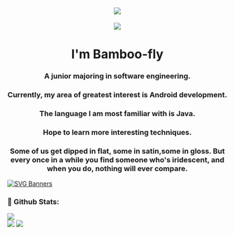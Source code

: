 <h1 align="center"> <a href="https://sunguoqi.com/"> <img src="https://readme-typing-svg.herokuapp.com/?lines=春风微起，波微生。弦亦发，酒亦倾。;故芳袖动，芬叶披。两相思，两不知。&center=true&size=27"> </a> </h1>

<div align="center"> <img src="https://activity-graph.herokuapp.com/graph?username=Bamboo-fly&theme=react-dark" /> </div>

<h1 align="center">I'm Bamboo-fly</h1>
<h3 align="center">A junior majoring in software engineering.</h3>
<h3 align="center">Currently, my area of greatest interest is Android development.</h3>
<h3 align="center">The language I am most familiar with is Java.</h3>
<h3 align="center">Hope to learn more interesting techniques.</h3>
<h3 align="center">Some of us get dipped in flat, some in satin,some in gloss. But every once in a while you find someone who's iridescent, and when you do, nothing will ever compare.</h3>

[![SVG Banners](https://svg-banners.vercel.app/api?type=origin&text1=Iridescent🙉&width=100&height=40)](https://github.com/Akshay090/svg-banners)

### 🌈 Github Stats:
<a href="https://count.getloli.com"><img align="center" src="https://count.getloli.com/get/@Bamboo-fly?theme=rule34"></a><br>
<img src = "https://github-readme-stats.vercel.app/api?username=Bamboo-fly&bg_color=30,e96443,904e95&title_color=fff&text_color=fff">
<img src = "http://github-readme-streak-stats.herokuapp.com?user=Bamboo-fly&theme=dracula">




<!--
**Bamboo-fly/Bamboo-fly** is a ✨ _special_ ✨ repository because its `README.md` (this file) appears on your GitHub profile.

Here are some ideas to get you started:

- 🔭 I’m currently working on ...
- 🌱 I’m currently learning ...
- 👯 I’m looking to collaborate on ...
- 🤔 I’m looking for help with ...
- 💬 Ask me about ...
- 📫 How to reach me: ...
- 😄 Pronouns: ...
- ⚡ Fun fact: ...
-->
